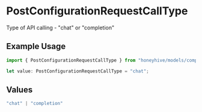 # PostConfigurationRequestCallType

Type of API calling - "chat" or "completion"

## Example Usage

```typescript
import { PostConfigurationRequestCallType } from "honeyhive/models/components";

let value: PostConfigurationRequestCallType = "chat";
```

## Values

```typescript
"chat" | "completion"
```